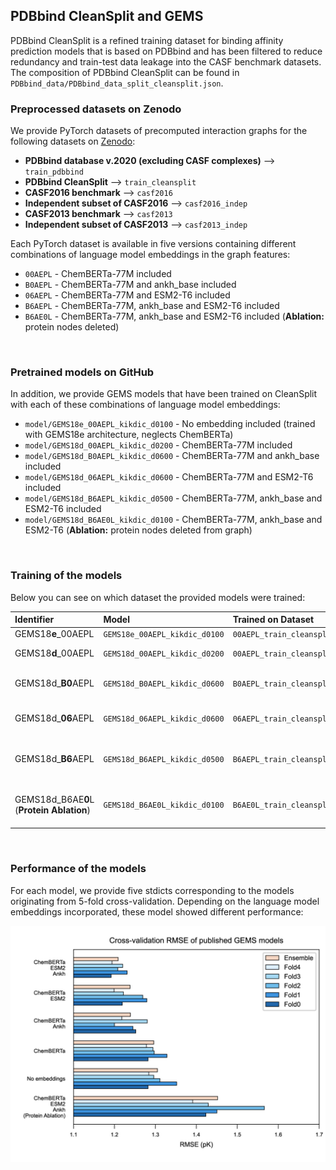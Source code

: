 ## PDBbind CleanSplit and GEMS
PDBbind CleanSplit is a refined training dataset for binding affinity prediction models that is based on PDBbind and has been filtered to reduce redundancy and train-test data leakage into the CASF benchmark datasets. The composition of PDBbind CleanSplit can be found in `PDBbind_data/PDBbind_data_split_cleansplit.json`. 

### Preprocessed datasets on Zenodo
We provide PyTorch datasets of precomputed interaction graphs for the following datasets on [Zenodo](https://doi.org/10.5281/zenodo.15482796):

* **PDBbind database v.2020 (excluding CASF complexes)** --> `train_pdbbind`
* **PDBbind CleanSplit** --> `train_cleansplit`
* **CASF2016 benchmark** --> `casf2016`
* **Independent subset of CASF2016** --> `casf2016_indep`
* **CASF2013 benchmark** --> `casf2013`
* **Independent subset of CASF2013** --> `casf2013_indep`

Each PyTorch dataset is available in five versions containing different combinations of language model embeddings in the graph features:

* `00AEPL` -  ChemBERTa-77M included
* `B0AEPL` -  ChemBERTa-77M and ankh_base included
* `06AEPL` -  ChemBERTa-77M and ESM2-T6 included
* `B6AEPL` -  ChemBERTa-77M, ankh_base and ESM2-T6 included
* `B6AE0L` -  ChemBERTa-77M, ankh_base and ESM2-T6 included (**Ablation:** protein nodes deleted)
<br>

### Pretrained models on GitHub
In addition, we provide GEMS models that have been trained on CleanSplit with each of these combinations of language model embeddings: 
* `model/GEMS18e_00AEPL_kikdic_d0100` - No embedding included (trained with GEMS18e architecture, neglects ChemBERTa)
* `model/GEMS18d_00AEPL_kikdic_d0200` - ChemBERTa-77M included
* `model/GEMS18d_B0AEPL_kikdic_d0600` - ChemBERTa-77M and ankh_base included
* `model/GEMS18d_06AEPL_kikdic_d0600` - ChemBERTa-77M and ESM2-T6 included
* `model/GEMS18d_B6AEPL_kikdic_d0500` - ChemBERTa-77M, ankh_base and ESM2-T6 included
* `model/GEMS18d_B6AE0L_kikdic_d0100` - ChemBERTa-77M, ankh_base and ESM2-T6 (**Ablation:** protein nodes deleted from graph)
<br>

### Training of the models
Below you can see on which dataset the provided models were trained:

| Identifier        | Model                        | Trained on Dataset         | Embeddings                           | 
| :----------------                     | :------                     | :-----------------        | :----------------                   |
| GEMS18**e**_00AEPL                    | `GEMS18e_00AEPL_kikdic_d0100` | `00AEPL_train_cleansplit`  | None                              |
| GEMS18**d**_00AEPL                    | `GEMS18d_00AEPL_kikdic_d0200` | `00AEPL_train_cleansplit`  | ChemBERTa-77M                     |
| GEMS18d_**B0**AEPL                    | `GEMS18d_B0AEPL_kikdic_d0600` | `B0AEPL_train_cleansplit`  | ChemBERTa-77M, ankh_base          |
| GEMS18d_**06**AEPL                    | `GEMS18d_06AEPL_kikdic_d0600` | `06AEPL_train_cleansplit`  | ChemBERTa-77M, ESM2-T6            |
| GEMS18d_**B6**AEPL                    | `GEMS18d_B6AEPL_kikdic_d0500` | `B6AEPL_train_cleansplit`  | ChemBERTa-77M, ankh_base, ESM2-T6 |
| GEMS18d_B6AE**0**L (**Protein Ablation**) | `GEMS18d_B6AE0L_kikdic_d0100` | `B6AE0L_train_cleansplit`  | ChemBERTa-77M, ankh_base, ESM2-T6 |
<br>

### Performance of the models
For each model, we provide five stdicts corresponding to the models originating from 5-fold cross-validation. Depending on the language model embeddings incorporated, these model showed different performance:

![Description](plot_GEMS_stdicts.jpg)
